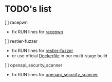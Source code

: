 # TODO's list

[ ] racepwn 
  - fix RUN lines for [racepwn](https://github.com/racepwn/racepwn)

[ ] restler-fuzzer
   - fix RUN lines for [restler-fuzzer](https://github.com/microsoft/restler-fuzzer)
   - or use oficial [Dockerfile](https://github.com/microsoft/restler-fuzzer/blob/main/docker/Dockerfile) in our multi-stage build
      
[ ] openapi_security_scanner
   - fix RUN lines for [openapi_security_scanner](https://github.com/ngalongc/openapi_security_scanner)


 
